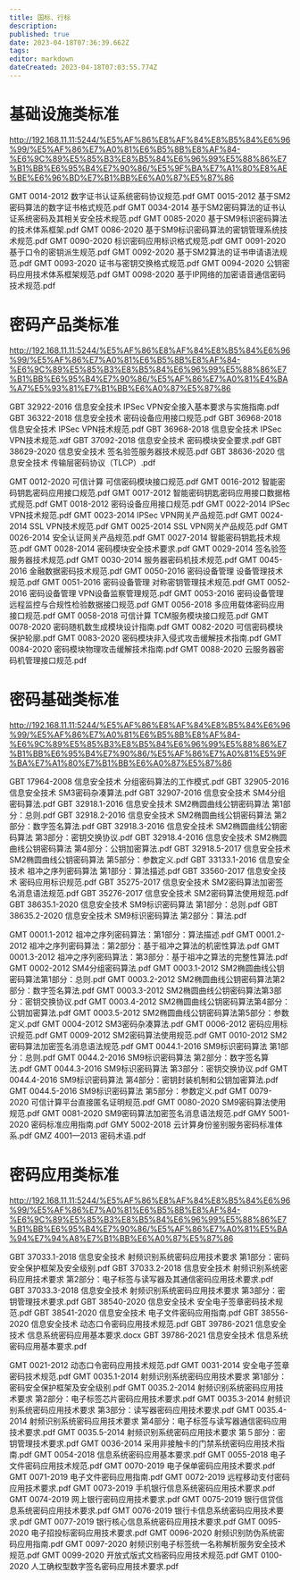 ```yaml
---
title: 国标、行标
description: 
published: true
date: 2023-04-18T07:36:39.662Z
tags: 
editor: markdown
dateCreated: 2023-04-18T07:03:55.774Z
---
```


# 基础设施类标准
http://192.168.11.11:5244/%E5%AF%86%E8%AF%84%E8%B5%84%E6%96%99/%E5%AF%86%E7%A0%81%E6%B5%8B%E8%AF%84-%E6%9C%89%E5%85%B3%E8%B5%84%E6%96%99%E5%88%86%E7%B1%BB%E6%95%B4%E7%90%86/%E5%9F%BA%E7%A1%80%E8%AE%BE%E6%96%BD%E7%B1%BB%E6%A0%87%E5%87%86

GMT 0014-2012 数字证书认证系统密码协议规范.pdf
GMT 0015-2012 基于SM2密码算法的数字证书格式规范.pdf
GMT 0034-2014 基于SM2密码算法的证书认证系统密码及其相关安全技术规范.pdf
GMT 0085-2020 基于SM9标识密码算法的技术体系框架.pdf
GMT 0086-2020 基于SM9标识密码算法的密钥管理系统技术规范.pdf
GMT 0090-2020 标识密码应用标识格式规范.pdf
GMT 0091-2020 基于口令的密钥派生规范.pdf
GMT 0092-2020 基于SM2算法的证书申请语法规范.pdf
GMT 0093-2020 证书与密钥交换格式规范.pdf
GMT 0094-2020 公钥密码应用技术体系框架规范.pdf
GMT 0098-2020 基于IP网络的加密语音通信密码技术规范.pdf



# 密码产品类标准
http://192.168.11.11:5244/%E5%AF%86%E8%AF%84%E8%B5%84%E6%96%99/%E5%AF%86%E7%A0%81%E6%B5%8B%E8%AF%84-%E6%9C%89%E5%85%B3%E8%B5%84%E6%96%99%E5%88%86%E7%B1%BB%E6%95%B4%E7%90%86/%E5%AF%86%E7%A0%81%E4%BA%A7%E5%93%81%E7%B1%BB%E6%A0%87%E5%87%86

GBT 32922-2016 信息安全技术 IPSec VPN安全接入基本要求与实施指南.pdf
GBT 36322-2018 信息安全技术 密码设备应用接口规范.pdf
GBT 36968-2018 信息安全技术 IPSec VPN技术规范.pdf
GBT 36968-2018 信息安全技术 IPSec VPN技术规范.xdf
GBT 37092-2018 信息安全技术 密码模块安全要求.pdf
GBT 38629-2020 信息安全技术 签名验签服务器技术规范.pdf
GBT 38636-2020 信息安全技术 传输层密码协议（TLCP）.pdf

GMT 0012-2020 可信计算 可信密码模块接口规范.pdf
GMT 0016-2012 智能密码钥匙密码应用接口规范.pdf
GMT 0017-2012 智能密码钥匙密码应用接口数据格式规范.pdf
GMT 0018-2012 密码设备应用接口规范.pdf
GMT 0022-2014 IPSec VPN技术规范.pdf
GMT 0023-2014 IPSec VPN网关产品规范.pdf
GMT 0024-2014 SSL VPN技术规范.pdf
GMT 0025-2014 SSL VPN网关产品规范.pdf
GMT 0026-2014 安全认证网关产品规范.pdf
GMT 0027-2014 智能密码钥匙技术规范.pdf
GMT 0028-2014 密码模块安全技术要求.pdf
GMT 0029-2014 签名验签服务器技术规范.pdf
GMT 0030-2014 服务器密码机技术规范.pdf
GMT 0045-2016 金融数据密码技术规范.pdf
GMT 0050-2016 密码设备管理 设备管理技术规范.pdf
GMT 0051-2016 密码设备管理 对称密钥管理技术规范.pdf
GMT 0052-2016 密码设备管理 VPN设备监察管理规范.pdf
GMT 0053-2016 密码设备管理 远程监控与合规性检验数据接口规范.pdf
GMT 0056-2018 多应用载体密码应用接口规范.pdf
GMT 0058-2018 可信计算 TCM服务模块接口规范.pdf
GMT 0078-2020 密码随机数生成模块设计指南.pdf
GMT 0082-2020 可信密码模块保护轮廓.pdf
GMT 0083-2020 密码模块非入侵式攻击缓解技术指南.pdf
GMT 0084-2020 密码模块物理攻击缓解技术指南.pdf
GMT 0088-2020 云服务器密码机管理接口规范.pdf

# 密码基础类标准
http://192.168.11.11:5244/%E5%AF%86%E8%AF%84%E8%B5%84%E6%96%99/%E5%AF%86%E7%A0%81%E6%B5%8B%E8%AF%84-%E6%9C%89%E5%85%B3%E8%B5%84%E6%96%99%E5%88%86%E7%B1%BB%E6%95%B4%E7%90%86/%E5%AF%86%E7%A0%81%E5%9F%BA%E7%A1%80%E7%B1%BB%E6%A0%87%E5%87%86

GBT 17964-2008 信息安全技术 分组密码算法的工作模式.pdf
GBT 32905-2016 信息安全技术 SM3密码杂凑算法.pdf
GBT 32907-2016 信息安全技术 SM4分组密码算法.pdf
GBT 32918.1-2016 信息安全技术 SM2椭圆曲线公钥密码算法 第1部分：总则.pdf
GBT 32918.2-2016 信息安全技术 SM2椭圆曲线公钥密码算法 第2部分：数字签名算法.pdf
GBT 32918.3-2016 信息安全技术 SM2椭圆曲线公钥密码算法 第3部分：密钥交换协议.pdf
GBT 32918.4-2016 信息安全技术 SM2椭圆曲线公钥密码算法 第4部分：公钥加密算法.pdf
GBT 32918.5-2017 信息安全技术 SM2椭圆曲线公钥密码算法 第5部分：参数定义.pdf
GBT 33133.1-2016 信息安全技术 祖冲之序列密码算法 第1部分：算法描述.pdf
GBT 33560-2017 信息安全技术 密码应用标识规范.pdf
GBT 35275-2017 信息安全技术 SM2密码算法加密签名消息语法规范.pdf
GBT 35276-2017 信息安全技术 SM2密码算法使用规范.pdf
GBT 38635.1-2020 信息安全技术 SM9标识密码算法 第1部分：总则.pdf
GBT 38635.2-2020 信息安全技术 SM9标识密码算法 第2部分：算法.pdf

GMT 0001.1-2012 祖冲之序列密码算法：第1部分：算法描述.pdf
GMT 0001.2-2012 祖冲之序列密码算法：第2部分：基于祖冲之算法的机密性算法.pdf
GMT 0001.3-2012 祖冲之序列密码算法：第3部分：基于祖冲之算法的完整性算法.pdf
GMT 0002-2012 SM4分组密码算法.pdf
GMT 0003.1-2012 SM2椭圆曲线公钥密码算法第1部分：总则.pdf
GMT 0003.2-2012 SM2椭圆曲线公钥密码算法第2部分：数字签名算法.pdf
GMT 0003.3-2012 SM2椭圆曲线公钥密码算法第3部分：密钥交换协议.pdf
GMT 0003.4-2012 SM2椭圆曲线公钥密码算法第4部分：公钥加密算法.pdf
GMT 0003.5-2012 SM2椭圆曲线公钥密码算法第5部分：参数定义.pdf
GMT 0004-2012 SM3密码杂凑算法.pdf
GMT 0006-2012 密码应用标识规范.pdf
GMT 0009-2012 SM2密码算法使用规范.pdf
GMT 0010-2012 SM2密码算法加密签名消息语法规范.pdf
GMT 0044.1-2016 SM9标识密码算法 第1部分：总则.pdf
GMT 0044.2-2016 SM9标识密码算法 第2部分：数字签名算法.pdf
GMT 0044.3-2016 SM9标识密码算法 第3部分：密钥交换协议.pdf
GMT 0044.4-2016 SM9标识密码算法 第4部分：密钥封装机制和公钥加密算法.pdf
GMT 0044.5-2016 SM9标识密码算法 第5部分：参数定义.pdf
GMT 0079-2020 可信计算平台直接匿名证明规范.pdf
GMT 0080-2020 SM9密码算法使用规范.pdf
GMT 0081-2020 SM9密码算法加密签名消息语法规范.pdf
GMY 5001-2020 密码标准应用指南.pdf
GMY 5002-2018 云计算身份鉴别服务密码标准体系.pdf
GMZ 4001—2013 密码术语.pdf

# 密码应用类标准
http://192.168.11.11:5244/%E5%AF%86%E8%AF%84%E8%B5%84%E6%96%99/%E5%AF%86%E7%A0%81%E6%B5%8B%E8%AF%84-%E6%9C%89%E5%85%B3%E8%B5%84%E6%96%99%E5%88%86%E7%B1%BB%E6%95%B4%E7%90%86/%E5%AF%86%E7%A0%81%E5%BA%94%E7%94%A8%E7%B1%BB%E6%A0%87%E5%87%86

GBT 37033.1-2018 信息安全技术 射频识别系统密码应用技术要求 第1部分：密码安全保护框架及安全级别.pdf
GBT 37033.2-2018 信息安全技术 射频识别系统密码应用技术要求 第2部分：电子标签与读写器及其通信密码应用技术要求.pdf
GBT 37033.3-2018 信息安全技术 射频识别系统密码应用技术要求 第3部分：密钥管理技术要求.pdf
GBT 38540-2020 信息安全技术 安全电子签章密码技术规范.pdf
GBT 38541-2020 信息安全技术 电子文件密码应用指南.pdf
GBT 38556-2020 信息安全技术 动态口令密码应用技术规范.pdf
GBT 39786-2021 信息安全技术 信息系统密码应用基本要求.docx
GBT 39786-2021 信息安全技术 信息系统密码应用基本要求.pdf

GMT 0021-2012 动态口令密码应用技术规范.pdf
GMT 0031-2014 安全电子签章密码技术规范.pdf
GMT 0035.1-2014 射频识别系统密码应用技术要求 第1部分：密码安全保护框架及安全级别.pdf
GMT 0035.2-2014 射频识别系统密码应用技术要求 第2部分：电子标签芯片密码应用技术要求.pdf
GMT 0035.3-2014 射频识别系统密码应用技术要求 第3部分：读写器密码应用技术要求.pdf
GMT 0035.4-2014 射频识别系统密码应用技术要求 第4部分：电子标签与读写器通信密码应用技术要求.pdf
GMT 0035.5-2014 射频识别系统密码应用技术要求 第５部分：密钥管理技术要求.pdf
GMT 0036-2014 采用非接触卡的门禁系统密码应用技术指南.pdf
GMT 0054-2018 信息系统密码应用基本要求.pdf
GMT 0055-2018 电子文件密码应用技术规范.pdf
GMT 0070-2019 电子保单密码应用技术要求.pdf
GMT 0071-2019 电子文件密码应用指南.pdf
GMT 0072-2019 远程移动支付密码应用技术要求.pdf
GMT 0073-2019 手机银行信息系统密码应用技术要求.pdf
GMT 0074-2019 网上银行密码应用技术要求.pdf
GMT 0075-2019 银行信贷信息系统密码应用技术要求.pdf
GMT 0076-2019 银行卡信息系统密码应用技术要求.pdf
GMT 0077-2019 银行核心信息系统密码应用技术要求.pdf
GMT 0095-2020 电子招投标密码应用技术要求.pdf
GMT 0096-2020 射频识别防伪系统密码应用指南.pdf
GMT 0097-2020 射频识别电子标签统一名称解析服务安全技术规范.pdf
GMT 0099-2020 开放式版式文档密码应用技术规范.pdf
GMT 0100-2020 人工确权型数字签名密码应用技术要求.pdf
